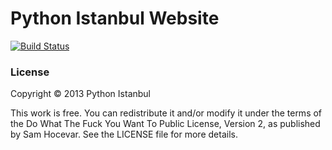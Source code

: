 Python Istanbul Website
=======================

[![Build Status](https://travis-ci.org/pyistanbul/website.png?branch=master)](https://travis-ci.org/pyistanbul/website)

### License

Copyright © 2013 Python Istanbul

This work is free. You can redistribute it and/or modify it under the
terms of the Do What The Fuck You Want To Public License, Version 2,
as published by Sam Hocevar. See the LICENSE file for more details.
